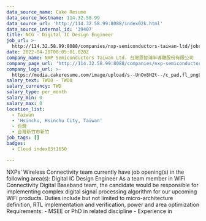 ```yaml
---
data_source_name: Cake Resume
data_source_hostname: 114.32.58.99
data_source_url: 'http://114.32.58.99:8088/index02k.html'
data_source_internal_id: '39407'
title: NCG - Digital IC Design Engineer
job_url: >-
  http://114.32.58.99:8088/companies/nxp-semiconductors-taiwan-ltd/jobs/ncg-digital-ic-design-engineer
date: 2022-04-20T08:05:01.028Z
company_name: NXP Semiconductors Taiwan Ltd. 台灣恩智浦半導體股份有限公司
company_page_url: 'http://114.32.58.99:8088/companies/nxp-semiconductors-taiwan-ltd'
company_logo_url: >-
  https://media.cakeresume.com/image/upload/s--UnOv8H2t--/c_pad,fl_png8,h_200,w_200/v1599814341/dkdmmr85k3jtx8zsiw80.png
salary_text: TWD0 - TWD0
salary_currency: TWD
salary_type: per_month
salary_min: 0
salary_max: 0
location_list:
  - Taiwan
  - 'Hsinchu, Hsinchu City, Taiwan'
  - 台灣
  - 台灣新竹市新竹
job_tags: []
badges:
  - Cloud index03t1650

---
```


NXPs’ Wireless Connectivity team currently have job opening(s) in the following area(s): Digital IC Design Engineer As a team member in WiFi Connectivity Digital Baseband team, the candidate would be responsible for implementing complex digital signal processing algorithm for our upcoming WiFi products. Duties include but not limited to micro-architecture definition, RTL implementation and verification, power and area optimization Requirements: - MSEE or PhD in related discipline - Experience in